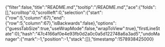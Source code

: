{"filter":false,"title":"README.md","tooltip":"/README.md","ace":{"folds":[],"scrolltop":0,"scrollleft":0,"selection":{"start":{"row":5,"column":67},"end":{"row":5,"column":67},"isBackwards":false},"options":{"guessTabSize":true,"useWrapMode":false,"wrapToView":true},"firstLineState":0},"hash":"47c4166af0e4e93fb0d2a0c0a5d122748a6a3ad5","undoManager":{"mark":-1,"position":-1,"stack":[]},"timestamp":1578938425000}